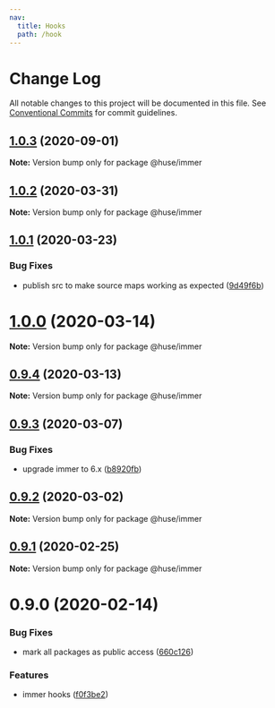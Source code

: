 ```yaml
---
nav:
  title: Hooks
  path: /hook
---
```


# Change Log

All notable changes to this project will be documented in this file.
See [Conventional Commits](https://conventionalcommits.org) for commit guidelines.

## [1.0.3](https://github.com/ecomfe/react-hooks/compare/@huse/immer@1.0.2...@huse/immer@1.0.3) (2020-09-01)

**Note:** Version bump only for package @huse/immer





## [1.0.2](https://github.com/ecomfe/react-hooks/compare/@huse/immer@1.0.1...@huse/immer@1.0.2) (2020-03-31)

**Note:** Version bump only for package @huse/immer





## [1.0.1](https://github.com/ecomfe/react-hooks/compare/@huse/immer@0.9.3...@huse/immer@1.0.1) (2020-03-23)


### Bug Fixes

* publish src to make source maps working as expected ([9d49f6b](https://github.com/ecomfe/react-hooks/commit/9d49f6b294a445c302f05da958c6e427e7eae669))





# [1.0.0](https://github.com/ecomfe/react-hooks/compare/@huse/immer@0.9.3...@huse/immer@1.0.0) (2020-03-14)

**Note:** Version bump only for package @huse/immer





## [0.9.4](https://github.com/ecomfe/react-hooks/compare/@huse/immer@0.9.3...@huse/immer@0.9.4) (2020-03-13)

**Note:** Version bump only for package @huse/immer





## [0.9.3](https://github.com/ecomfe/react-hooks/compare/@huse/immer@0.9.2...@huse/immer@0.9.3) (2020-03-07)


### Bug Fixes

* upgrade immer to 6.x ([b8920fb](https://github.com/ecomfe/react-hooks/commit/b8920fb67a14bd111b543efdcd58b67b8277ba46))





## [0.9.2](https://github.com/ecomfe/react-hooks/compare/@huse/immer@0.9.1...@huse/immer@0.9.2) (2020-03-02)

**Note:** Version bump only for package @huse/immer





## [0.9.1](https://github.com/ecomfe/react-hooks/compare/@huse/immer@0.9.0...@huse/immer@0.9.1) (2020-02-25)

**Note:** Version bump only for package @huse/immer





# 0.9.0 (2020-02-14)


### Bug Fixes

* mark all packages as public access ([660c126](https://github.com/ecomfe/react-hooks/commit/660c1265ee27cb0de0e7b456904a22f4370002d0))


### Features

* immer hooks ([f0f3be2](https://github.com/ecomfe/react-hooks/commit/f0f3be269fa60c423a75849acb74f902673e7bed))
